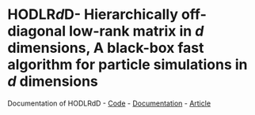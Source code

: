 # HODLR$d$D- Hierarchically off-diagonal low-rank matrix in $d$ dimensions, A black-box fast algorithm for particle simulations in $d$ dimensions

Documentation of HODLRdD 
    - [Code](https://github.com/SAFRAN-LAB/HODLRdD)
    - [Documentation](https://github.com/RiteshKhan/hodlrdd)
    - [Article](https://arxiv.org/pdf/2209.05819)
